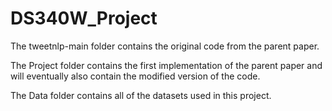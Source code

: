 # DS340W_Project

The tweetnlp-main folder contains the original code from the parent paper.

The Project folder contains the first implementation of the parent paper and will eventually also contain the modified version of the code. 

The Data folder contains all of the datasets used in this project.
